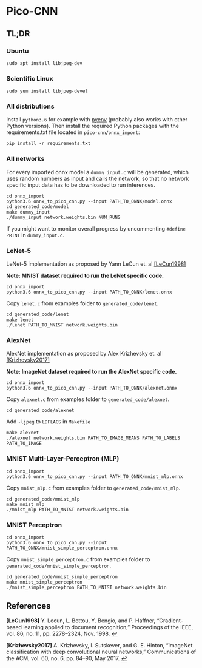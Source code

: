 # Pico-CNN

## TL;DR
### Ubuntu
```{bash}
sudo apt install libjpeg-dev
```

### Scientific Linux
```{bash}
sudo yum install libjpeg-devel
```

### All distributions
Install `python3.6` for example with [pyenv](https://github.com/pyenv/pyenv) (probably also works with other Python versions). Then install the required Python packages with the requirements.txt file located in `pico-cnn/onnx_import`:
```{bash}
pip install -r requirements.txt
```

### All networks
For every imported onnx model a `dummy_input.c` will be generated, which uses random numbers as input and calls the network, so that no network specific input data has to be downloaded to run inferences.
```{bash}
cd onnx_import
python3.6 onnx_to_pico_cnn.py --input PATH_TO_ONNX/model.onnx
cd generated_code/model
make dummy_input
./dummy_input network.weights.bin NUM_RUNS
```
If you might want to monitor overall progress by uncommenting `#define PRINT` in `dummy_input.c`.

### LeNet-5
LeNet-5 implementation as proposed by Yann LeCun et. al <a id="cit_LeCun1998">[[LeCun1998]](#LeCun1998)</a>

**Note: MNIST dataset required to run the LeNet specific code.**
```{bash}
cd onnx_import
python3.6 onnx_to_pico_cnn.py --input PATH_TO_ONNX/lenet.onnx
```
Copy `lenet.c` from examples folder to `generated_code/lenet`.
```{bash}
cd generated_code/lenet
make lenet
./lenet PATH_TO_MNIST network.weights.bin
```

### AlexNet
AlexNet implementation as proposed by Alex Krizhevsky et. al <a id="cit_Krizhevsky2017">[[Krizhevsky2017]](#Krizhevsky2017)</a>

**Note: ImageNet dataset required to run the AlexNet specific code.**
```{bash}
cd onnx_import
python3.6 onnx_to_pico_cnn.py --input PATH_TO_ONNX/alexnet.onnx
```
Copy `alexnet.c` from examples folder to `generated_code/alexnet`.
```{bash}
cd generated_code/alexnet
```
Add `-ljpeg` to `LDFLAGS` in `Makefile`
```{bash}
make alexnet
./alexnet network.weights.bin PATH_TO_IMAGE_MEANS PATH_TO_LABELS PATH_TO_IMAGE
```

### MNIST Multi-Layer-Perceptron (MLP)
```{bash}
cd onnx_import
python3.6 onnx_to_pico_cnn.py --input PATH_TO_ONNX/mnist_mlp.onnx
```
Copy `mnist_mlp.c` from examples folder to `generated_code/mnist_mlp`.
```{bash}
cd generated_code/mnist_mlp
make mnist_mlp
./mnist_mlp PATH_TO_MNIST network.weights.bin
```

### MNIST Perceptron
```{bash}
cd onnx_import
python3.6 onnx_to_pico_cnn.py --input PATH_TO_ONNX/mnist_simple_perceptron.onnx
```
Copy `mnist_simple_perceptron.c` from examples folder to `generated_code/mnist_simple_perceptron`.
```{bash}
cd generated_code/mnist_simple_perceptron
make mnist_simple_perceptron
./mnist_simple_perceptron PATH_TO_MNIST network.weights.bin
```

## References
<b id="LeCun1998">[LeCun1998]</b> Y. Lecun, L. Bottou, Y. Bengio, and P. Haffner, “Gradient-based learning applied to document recognition,” Proceedings of the IEEE, vol. 86, no. 11, pp. 2278–2324, Nov. 1998. [↩](#cit_LeCun1998)

<b id="Krizhevsky2017">[Krizhevsky2017]</b>  A. Krizhevsky, I. Sutskever, and G. E. Hinton, “ImageNet classification with deep convolutional neural networks,” Communications of the ACM, vol. 60, no. 6, pp. 84–90, May 2017. [↩](#cit_Krizhevsky2017)
